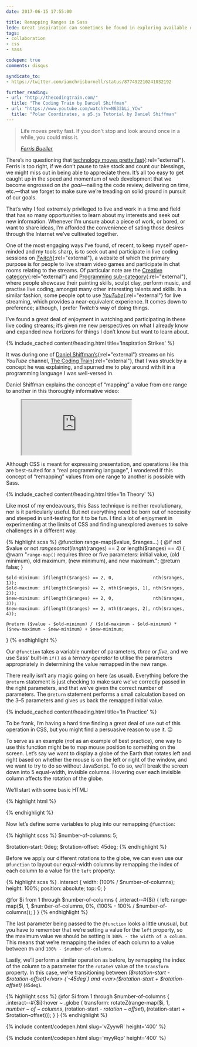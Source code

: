 ```yaml
---
date: 2017-06-15 17:55:00

title: Remapping Ranges in Sass
lede: Great inspiration can sometimes be found in exploring available opportunities and embracing new ideas. In this article, I’ll try to replicate a foreign concept in a familiar way, and explain why I decided to even do it.
tags:
- collaboration
- css
- sass

codepen: true
comments: disqus

syndicate_to:
- https://twitter.com/iamchrisburnell/status/877492210241032192

further_reading:
- url: "http://thecodingtrain.com/"
  title: "The Coding Train by Daniel Shiffman"
- url: "https://www.youtube.com/watch?v=N633bLi_YCw"
  title: "Polar Coordinates, a p5.js Tutorial by Daniel Shiffman"
---
```



<blockquote>
    <p>Life moves pretty fast. If you don't stop and look around once in a while, you could miss it.</p>
    <cite class="h-cite"><a href="http://www.imdb.com/title/tt0091042/quotes/qt0441210" rel="external">Ferris Bueller</a></cite>
</blockquote>

There’s no questioning that [technology moves pretty fast](https://en.wikipedia.org/wiki/Moore%27s_law){:rel="external"}. Ferris is too right, if we don’t pause to take stock and count our blessings, we might miss out in being able to appreciate them. It’s all too easy to get caught up in the speed and momentum of web development that we become engrossed on *the goal*—nailing the code review, delivering on time, etc.—that we forget to make sure we’re treading on solid ground in pursuit of our goals.

That’s why I feel extremely privileged to live and work in a time and field that has so many opportunities to learn about my interests and seek out new information. Whenever I’m unsure about a piece of work, or bored, or want to share ideas, I’m afforded the convenience of sating those desires through the Internet we’ve cultivated together.

One of the most engaging ways I’ve found, of recent, to keep myself open-minded and my tools sharp, is to seek out and participate in live coding sessions on [*Twitch*](https://twitch.tv){:rel="external"}, a website of which the primary purpose is for people to live stream video games and participate in chat rooms relating to the streams. Of particular note are the [Creative category](https://www.twitch.tv/directory/game/Creative/){:rel="external"} and [Programming sub-category](https://www.twitch.tv/directory/game/Creative/programming){:rel="external"}, where people showcase their painting skills, sculpt clay, perform music, and practise live coding, amongst many other interesting talents and skills. In a similar fashion, some people opt to use [*YouTube*](https://www.youtube.com/){:rel="external"} for live streaming, which provides a near-equivalent experience. It comes down to preference; although, I prefer *Twitch’s* way of doing things.

I’ve found a great deal of enjoyment in watching and participating in these live coding streams; it’s given me new perspectives on what I already know and expanded new horizons for things I don’t know but want to learn about.


{% include_cached content/heading.html title='Inspiration Strikes' %}

It was during one of [Daniel Shiffman’s](https://twitter.com/shiffman){:rel="external"} streams on his *YouTube* channel, [The Coding Train](https://www.youtube.com/user/shiffman/live){:rel="external"}, that I was struck by a concept he was explaining, and spurned me to play around with it in a programming language I was well-versed in.

Daniel Shiffman explains the concept of <q>mapping</q> a value from one range to another in this thoroughly informative video:

<figure>
    <div class="media  media--youtube">
        <iframe src="https://www.youtube.com/embed/nicMAoW6u1g" title="2.4: The map() Function - p5.js Tutorial" webkitallowfullscreen mozallowfullscreen allowfullscreen></iframe>
    </div>
</figure>

Although CSS is meant for expressing presentation, and operations like this are best-suited for a <q>real programming language</q>, I wondered if this concept of <q>remapping</q> values from one range to another is possible with Sass.


{% include_cached content/heading.html title='In Theory' %}

Like most of my endeavours, this Sass technique is neither revolutionary, nor is it particularly useful. But not everything need be born out of necessity and steeped in unit-testing for it to be fun. I find a lot of enjoyment in experimenting at the limits of CSS and finding unexplored avenues to solve challenges in a different way.

{% highlight scss %}
@function range-map($value, $ranges...) {
    @if not $value or not $ranges or not (length($ranges) == 2 or length($ranges) == 4) {
        @warn "`range-map()` requires three or five parameters: initial value, (old minimum), old maximum, (new minimum), and new maximum.";
        @return false;
    }

    $old-minimum: if(length($ranges) == 2, 0,               nth($ranges, 1));
    $old-maximum: if(length($ranges) == 2, nth($ranges, 1), nth($ranges, 2));
    $new-minimum: if(length($ranges) == 2, 0,               nth($ranges, 3));
    $new-maximum: if(length($ranges) == 2, nth($ranges, 2), nth($ranges, 4));

    @return ($value - $old-minimum) / ($old-maximum - $old-minimum) * ($new-maximum - $new-minimum) + $new-minimum;
}
{% endhighlight %}

Our `@function` takes a variable number of parameters, *three* or *five*, and we use Sass’ built-in `if()` as a <dfn title="an operator which takes three arguments and defines a conditional expression, resulting in one of two outputs based on a single input">ternary operator</dfn> to utilise the parameters appropriately in determining the value remapped in the new range.

There really isn’t any magic going on here (as usual). Everything before the `@return` statement is just checking to make sure we’ve correctly passed in the right parameters, and that we’ve given the correct number of parameters. The `@return` statement performs a small calculation based on the 3–5 parameters and gives us back the remapped initial value.


{% include_cached content/heading.html title='In Practice' %}

To be frank, I’m having a hard time finding a great deal of use out of this operation in CSS, but you might find a persuasive reason to use it. 😉

To serve as an example (*not* as an example of best practice), one way to use this function might be to map mouse position to something on the screen. Let’s say we want to display a globe of the Earth that rotates left and right based on whether the mouse is on the left or right of the window, and we want to try to do so without JavaScript. To do so, we’ll break the screen down into 5 equal-width, invisible columns. Hovering over each invisible column affects the rotation of the globe.

We’ll start with some basic HTML:

{% highlight html %}
<div class="interact  interact--1"></div>
<div class="interact  interact--2"></div>
<div class="interact  interact--3"></div>
<div class="interact  interact--4"></div>
<div class="interact  interact--5"></div>

<div class="globe"></div>
{% endhighlight %}

Now let’s define some variables to plug into our remapping `@function`:

{% highlight scss %}
$number-of-columns: 5;

$rotation-start: 0deg;
$rotation-offset: 45deg;
{% endhighlight %}

Before we apply our different rotations to the globe, we can even use our `@function` to layout our equal-width columns by remapping the index of each column to a value for the `left` property:

{% highlight scss %}
.interact {
    width: (100% / $number-of-columns);
    height: 100%;
    position: absolute;
    top: 0;
}

@for $i from 1 through $number-of-columns {
    .interact--#{$i} {
        left: range-map($i, 1, $number-of-columns, 0%, (100% - 100% / $number-of-columns));
    }
}
{% endhighlight %}

The last parameter being passed to the `@function` looks a little unusual, but you have to remember that we’re setting a value for the `left` property, so the maximum value we should be setting is `100% - the width of a column`. This means that we’re remapping the index of each column to a value between `0%` and `100% - $number-of-columns`.

Lastly, we’ll perform a similar operation as before, by remapping the index of the column to a parameter for the `rotateY` value of the `transform` property. In this case, we’re transitioning between <var>($rotation-start - $rotation-offset)</var> (`-45deg`) and <var>($rotation-start + $rotation-offset)</var> (`45deg`).

{% highlight scss %}
@for $i from 1 through $number-of-columns {
    .interact--#{$i}:hover ~ .globe {
        transform: rotateZ(range-map($i, 1, $number-of-columns, ($rotation-start - $rotation-offset), ($rotation-start + $rotation-offset)));
    }
}
{% endhighlight %}

{% include content/codepen.html slug='vZyywR' height='400' %}

{% include content/codepen.html slug='myyRqp' height='400' %}
